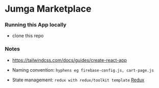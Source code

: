 # Jumga Marketplace

### Running this App locally

- clone this repo

### Notes

- https://tailwindcss.com/docs/guides/create-react-app

- Naming convention: `hyphens eg firebase-config.js, cart-page.js`
- State management: `redux with redux/toolkit template` [Redux](https://reduxjs.org)
